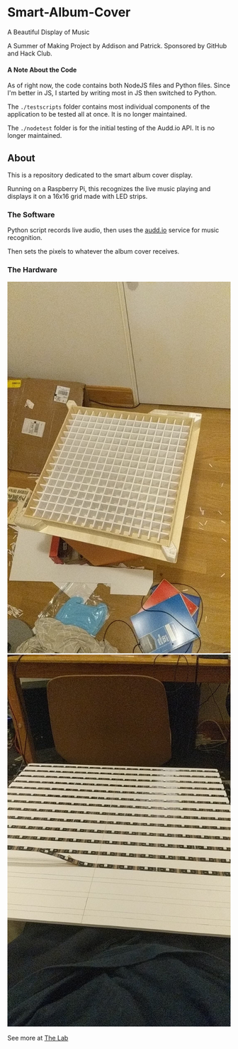 # Smart-Album-Cover
A Beautiful Display of Music

A Summer of Making Project by Addison and Patrick. Sponsored by GitHub and Hack Club.

#### A Note About the Code
As of right now, the code contains both NodeJS files and Python files. Since I'm better in JS, I started by writing most in JS then switched to Python.

The `./testscripts` folder contains most individual components of the application to be tested all at once. It is no longer maintained.

The `./nodetest` folder is for the initial testing of the Audd.io API. It is no longer maintained.

## About
This is a repository dedicated to the smart album cover display. 

Running on a Raspberry Pi, this recognizes the live music playing and displays it on a 16x16 grid made with LED strips.

### The Software 

Python script records live audio, then uses the [audd.io](https://audd.io) service for music recognition.

Then sets the pixels to whatever the album cover receives.

### The Hardware

![Top](assets/top.jpg)
![LED](assets/led.jpg)

See more at [The Lab](https://thelab.gallery/user/AddisonHenikoff)
